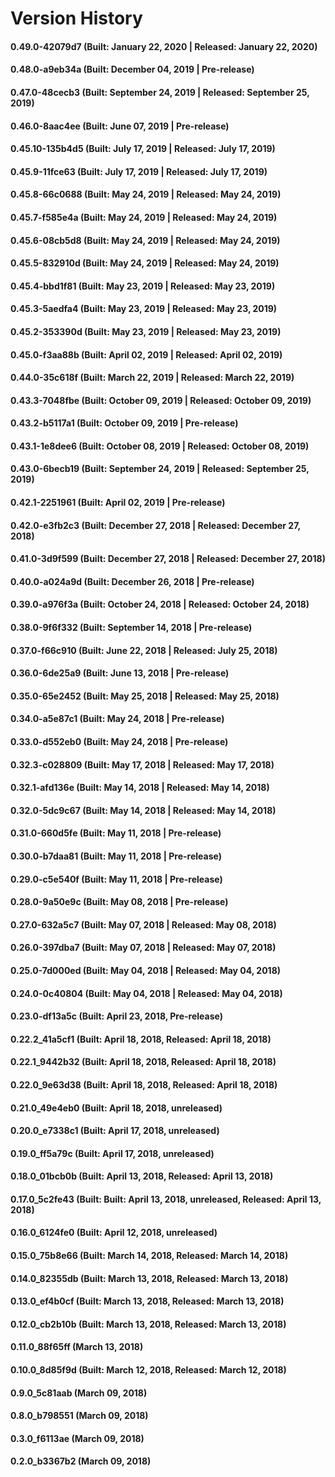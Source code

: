 # Version History


#### 0.49.0-42079d7 (Built: January 22, 2020 | Released: January 22, 2020)

#### 0.48.0-a9eb34a (Built: December 04, 2019 | Pre-release)

#### 0.47.0-48cecb3 (Built: September 24, 2019 | Released: September 25, 2019)

#### 0.46.0-8aac4ee (Built: June 07, 2019 | Pre-release)

#### 0.45.10-135b4d5 (Built: July 17, 2019 | Released: July 17, 2019)

#### 0.45.9-11fce63 (Built: July 17, 2019 | Released: July 17, 2019)

#### 0.45.8-66c0688 (Built: May 24, 2019 | Released: May 24, 2019)

#### 0.45.7-f585e4a (Built: May 24, 2019 | Released: May 24, 2019)

#### 0.45.6-08cb5d8 (Built: May 24, 2019 | Released: May 24, 2019)

#### 0.45.5-832910d (Built: May 24, 2019 | Released: May 24, 2019)

#### 0.45.4-bbd1f81 (Built: May 23, 2019 | Released: May 23, 2019)

#### 0.45.3-5aedfa4 (Built: May 23, 2019 | Released: May 23, 2019)

#### 0.45.2-353390d (Built: May 23, 2019 | Released: May 23, 2019)

#### 0.45.0-f3aa88b (Built: April 02, 2019 | Released: April 02, 2019)

#### 0.44.0-35c618f (Built: March 22, 2019 | Released: March 22, 2019)

#### 0.43.3-7048fbe (Built: October 09, 2019 | Released: October 09, 2019)

#### 0.43.2-b5117a1 (Built: October 09, 2019 | Pre-release)

#### 0.43.1-1e8dee6 (Built: October 08, 2019 | Released: October 08, 2019)

#### 0.43.0-6becb19 (Built: September 24, 2019 | Released: September 25, 2019)

#### 0.42.1-2251961 (Built: April 02, 2019 | Pre-release)

#### 0.42.0-e3fb2c3 (Built: December 27, 2018 | Released: December 27, 2018)

#### 0.41.0-3d9f599 (Built: December 27, 2018 | Released: December 27, 2018)

#### 0.40.0-a024a9d (Built: December 26, 2018 | Pre-release)

#### 0.39.0-a976f3a (Built: October 24, 2018 | Released: October 24, 2018)

#### 0.38.0-9f6f332 (Built: September 14, 2018 | Pre-release)

#### 0.37.0-f66c910 (Built: June 22, 2018 | Released: July 25, 2018)

#### 0.36.0-6de25a9 (Built: June 13, 2018 | Pre-release)

#### 0.35.0-65e2452 (Built: May 25, 2018 | Released: May 25, 2018)

#### 0.34.0-a5e87c1 (Built: May 24, 2018 | Pre-release)

#### 0.33.0-d552eb0 (Built: May 24, 2018 | Pre-release)

#### 0.32.3-c028809 (Built: May 17, 2018 | Released: May 17, 2018)

#### 0.32.1-afd136e (Built: May 14, 2018 | Released: May 14, 2018)

#### 0.32.0-5dc9c67 (Built: May 14, 2018 | Released: May 14, 2018)

#### 0.31.0-660d5fe (Built: May 11, 2018 | Pre-release)

#### 0.30.0-b7daa81 (Built: May 11, 2018 | Pre-release)

#### 0.29.0-c5e540f (Built: May 11, 2018 | Pre-release)

#### 0.28.0-9a50e9c (Built: May 08, 2018 | Pre-release)

#### 0.27.0-632a5c7 (Built: May 07, 2018 | Released: May 08, 2018)

#### 0.26.0-397dba7 (Built: May 07, 2018 | Released: May 07, 2018)

#### 0.25.0-7d000ed (Built: May 04, 2018 | Released: May 04, 2018)

#### 0.24.0-0c40804 (Built: May 04, 2018 | Released: May 04, 2018)

#### 0.23.0-df13a5c (Built: April 23, 2018, Pre-release)

#### 0.22.2_41a5cf1 (Built: April 18, 2018, Released: April 18, 2018)

#### 0.22.1_9442b32 (Built: April 18, 2018, Released: April 18, 2018)

#### 0.22.0_9e63d38 (Built: April 18, 2018, Released: April 18, 2018)

#### 0.21.0_49e4eb0 (Built: April 18, 2018, unreleased)

#### 0.20.0_e7338c1 (Built: April 17, 2018, unreleased)

#### 0.19.0_ff5a79c (Built: April 17, 2018, unreleased)

#### 0.18.0_01bcb0b (Built: April 13, 2018, Released: April 13, 2018)

#### 0.17.0_5c2fe43 (Built: Built: April 13, 2018, unreleased, Released: April 13, 2018)

#### 0.16.0_6124fe0 (Built: April 12, 2018, unreleased)

#### 0.15.0_75b8e66 (Built: March 14, 2018, Released: March 14, 2018)

#### 0.14.0_82355db (Built: March 13, 2018, Released: March 13, 2018)

#### 0.13.0_ef4b0cf (Built: March 13, 2018, Released: March 13, 2018)

#### 0.12.0_cb2b10b (Built: March 13, 2018, Released: March 13, 2018)

#### 0.11.0_88f65ff (March 13, 2018)

#### 0.10.0_8d85f9d (Built: March 12, 2018, Released: March 12, 2018)

#### 0.9.0_5c81aab (March 09, 2018)

#### 0.8.0_b798551 (March 09, 2018)

#### 0.3.0_f6113ae (March 09, 2018)

#### 0.2.0_b3367b2 (March 09, 2018)

